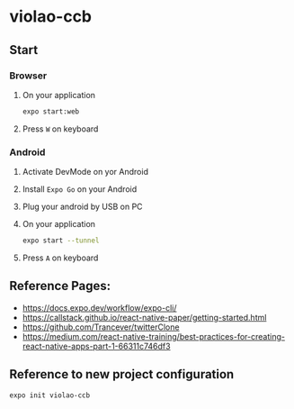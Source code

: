 # violao-ccb

## Start

### Browser

1. On your application

   ```sh
   expo start:web
   ```

2. Press `W` on keyboard

### Android

1. Activate DevMode on yor Android

2. Install `Expo Go` on your Android

3. Plug your android by USB on PC

4. On your application

   ```sh
   expo start --tunnel
   ```

5. Press `A` on keyboard


## Reference Pages: 

- https://docs.expo.dev/workflow/expo-cli/
- https://callstack.github.io/react-native-paper/getting-started.html
- https://github.com/Trancever/twitterClone
- https://medium.com/react-native-training/best-practices-for-creating-react-native-apps-part-1-66311c746df3

## Reference to new project configuration

```sh
expo init violao-ccb
```
